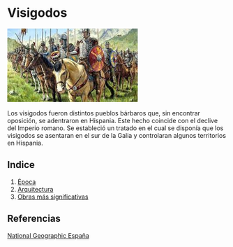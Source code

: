 # Visigodos
![visigodos](/img/visigodos.jpg)

Los visigodos fueron distintos pueblos bárbaros que, sin encontrar oposición, se 
adentraron en Hispania. Este hecho coincide con el declive del Imperio romano. Se 
estableció un tratado en el cual se disponía que los visigodos se asentaran en el sur de 
la Galia y controlaran algunos territorios en Hispania.

## Indice
1. [Época](epoca.md)
2. [Arquitectura](arquitectura.md)
3. [Obras más significativas](obras.md)
## Referencias
[National Geographic España](https://historia.nationalgeographic.com.es/temas/visigodos)
